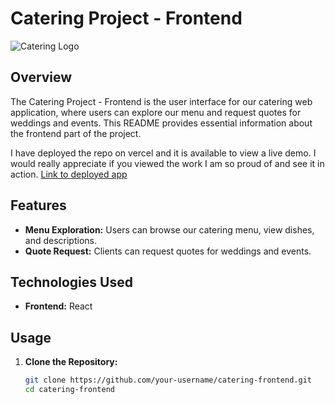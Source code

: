 # Catering Project - Frontend

![Catering Logo](src/assets/img/project.png)

## Overview

The Catering Project - Frontend is the user interface for our catering web application, where users can explore our menu and request quotes for weddings and events. This README provides essential information about the frontend part of the project.

I have deployed the repo on vercel and it is available to view a live demo. I would really appreciate if you viewed the work I am so proud of and see it in action.
<a href='https://rimos-produktai.vercel.app'> Link to deployed app<a/>


## Features

- **Menu Exploration:** Users can browse our catering menu, view dishes, and descriptions.
- **Quote Request:** Clients can request quotes for weddings and events.

## Technologies Used

- **Frontend:** React

## Usage

1. **Clone the Repository:**
   ```bash
   git clone https://github.com/your-username/catering-frontend.git
   cd catering-frontend
